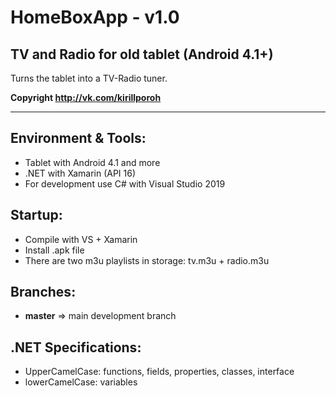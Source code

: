 # HomeBoxApp - v1.0
## TV and Radio for old tablet (Android 4.1+)
Turns the tablet into a TV-Radio tuner.


__Copyright http://vk.com/kirillporoh__
____

## Environment & Tools:
- Tablet with Android 4.1 and more
- .NET with Xamarin (API 16)
- For development use C# with Visual Studio 2019

## Startup:
- Compile with VS + Xamarin 
- Install .apk file
- There are two m3u playlists in storage: tv.m3u + radio.m3u

## Branches:
- **master** => main development branch

## .NET Specifications:
- UpperCamelCase: functions, fields, properties, classes, interface
- lowerCamelCase: variables

